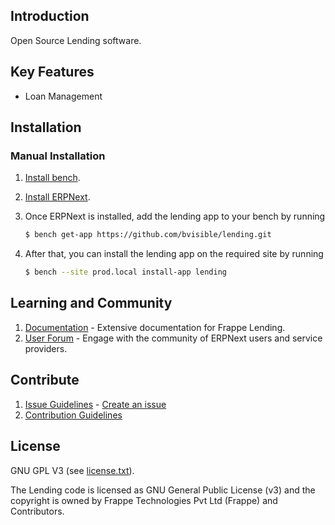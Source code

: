 ## Introduction

Open Source Lending software.

## Key Features

- Loan Management

## Installation

### Manual Installation

1. [Install bench](https://github.com/frappe/bench).
2. [Install ERPNext](https://github.com/frappe/erpnext#installation).
3. Once ERPNext is installed, add the lending app to your bench by running

	```sh
	$ bench get-app https://github.com/bvisible/lending.git
	```
4. After that, you can install the lending app on the required site by running
	```sh
	$ bench --site prod.local install-app lending
	```

## Learning and Community

1. [Documentation](https://docs.erpnext.com/docs/v14/user/manual/en/loan-management) - Extensive documentation for Frappe Lending.
2. [User Forum](https://discuss.frappe.io/) - Engage with the community of ERPNext users and service providers.

## Contribute

1. [Issue Guidelines](https://github.com/frappe/erpnext/wiki/Issue-Guidelines) - [Create an issue](https://github.com/frappe/lending/issues/new/choose)
1. [Contribution Guidelines](https://github.com/frappe/erpnext/wiki/Contribution-Guidelines)

## License

GNU GPL V3 (see [license.txt](license.txt)).

The Lending code is licensed as GNU General Public License (v3) and the copyright is owned by Frappe Technologies Pvt Ltd (Frappe) and Contributors.
